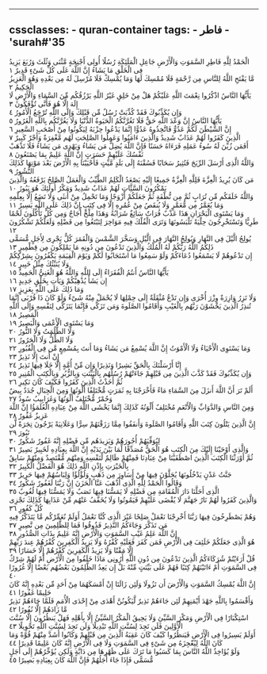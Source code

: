 
---
cssclasses:
    - quran-container
tags:
    - فاطر
    - 'surah#'35
---

الْحَمْدُ لِلَّهِ فَاطِرِ السَّمَوَتِ وَالْأَرْضِ جَاعِلِ الْمَلَئِكَةِ رُسُلًا أُولِى أَجْنِحَةٍ مَّثْنَى وَثُلَثَ وَرُبَعَ يَزِيدُ فِى الْخَلْقِ مَا يَشَاءُ إِنَّ اللَّهَ عَلَى كُلِّ شَىْءٍ قَدِيرٌ  ١<br>
مَّا يَفْتَحِ اللَّهُ لِلنَّاسِ مِن رَّحْمَةٍ فَلَا مُمْسِكَ لَهَا وَمَا يُمْسِكْ فَلَا مُرْسِلَ لَهُ مِن بَعْدِهِ وَهُوَ الْعَزِيزُ الْحَكِيمُ  ٢<br>
يَأَيُّهَا النَّاسُ اذْكُرُوا نِعْمَتَ اللَّهِ عَلَيْكُمْ هَلْ مِنْ خَلِقٍ غَيْرُ اللَّهِ يَرْزُقُكُم مِّنَ السَّمَاءِ وَالْأَرْضِ لَا إِلَهَ إِلَّا هُوَ فَأَنَّى تُؤْفَكُونَ  ٣<br>
وَإِن يُكَذِّبُوكَ فَقَدْ كُذِّبَتْ رُسُلٌ مِّن قَبْلِكَ وَإِلَى اللَّهِ تُرْجَعُ الْأُمُورُ  ٤<br>
يَأَيُّهَا النَّاسُ إِنَّ وَعْدَ اللَّهِ حَقٌّ فَلَا تَغُرَّنَّكُمُ الْحَيَوةُ الدُّنْيَا وَلَا يَغُرَّنَّكُم بِاللَّهِ الْغَرُورُ  ٥<br>
إِنَّ الشَّيْطَنَ لَكُمْ عَدُوٌّ فَاتَّخِذُوهُ عَدُوًّا إِنَّمَا يَدْعُوا حِزْبَهُ لِيَكُونُوا مِنْ أَصْحَبِ السَّعِيرِ  ٦<br>
الَّذِينَ كَفَرُوا لَهُمْ عَذَابٌ شَدِيدٌ وَالَّذِينَ ءَامَنُوا وَعَمِلُوا الصَّلِحَتِ لَهُم مَّغْفِرَةٌ وَأَجْرٌ كَبِيرٌ  ٧<br>
أَفَمَن زُيِّنَ لَهُ سُوءُ عَمَلِهِ فَرَءَاهُ حَسَنًا فَإِنَّ اللَّهَ يُضِلُّ مَن يَشَاءُ وَيَهْدِى مَن يَشَاءُ فَلَا تَذْهَبْ نَفْسُكَ عَلَيْهِمْ حَسَرَتٍ إِنَّ اللَّهَ عَلِيمٌ بِمَا يَصْنَعُونَ  ٨<br>
وَاللَّهُ الَّذِى أَرْسَلَ الرِّيَحَ فَتُثِيرُ سَحَابًا فَسُقْنَهُ إِلَى بَلَدٍ مَّيِّتٍ فَأَحْيَيْنَا بِهِ الْأَرْضَ بَعْدَ مَوْتِهَا كَذَلِكَ النُّشُورُ  ٩<br>
مَن كَانَ يُرِيدُ الْعِزَّةَ فَلِلَّهِ الْعِزَّةُ جَمِيعًا إِلَيْهِ يَصْعَدُ الْكَلِمُ الطَّيِّبُ وَالْعَمَلُ الصَّلِحُ يَرْفَعُهُ وَالَّذِينَ يَمْكُرُونَ السَّئَِّاتِ لَهُمْ عَذَابٌ شَدِيدٌ وَمَكْرُ أُولَئِكَ هُوَ يَبُورُ  ١۰<br>
وَاللَّهُ خَلَقَكُم مِّن تُرَابٍ ثُمَّ مِن نُّطْفَةٍ ثُمَّ جَعَلَكُمْ أَزْوَجًا وَمَا تَحْمِلُ مِنْ أُنثَى وَلَا تَضَعُ إِلَّا بِعِلْمِهِ وَمَا يُعَمَّرُ مِن مُّعَمَّرٍ وَلَا يُنقَصُ مِنْ عُمُرِهِ إِلَّا فِى كِتَبٍ إِنَّ ذَلِكَ عَلَى اللَّهِ يَسِيرٌ  ١١<br>
وَمَا يَسْتَوِى الْبَحْرَانِ هَذَا عَذْبٌ فُرَاتٌ سَائِغٌ شَرَابُهُ وَهَذَا مِلْحٌ أُجَاجٌ وَمِن كُلٍّ تَأْكُلُونَ لَحْمًا طَرِيًّا وَتَسْتَخْرِجُونَ حِلْيَةً تَلْبَسُونَهَا وَتَرَى الْفُلْكَ فِيهِ مَوَاخِرَ لِتَبْتَغُوا مِن فَضْلِهِ وَلَعَلَّكُمْ تَشْكُرُونَ  ١٢<br>
يُولِجُ الَّيْلَ فِى النَّهَارِ وَيُولِجُ النَّهَارَ فِى الَّيْلِ وَسَخَّرَ الشَّمْسَ وَالْقَمَرَ كُلٌّ يَجْرِى لِأَجَلٍ مُّسَمًّى ذَلِكُمُ اللَّهُ رَبُّكُمْ لَهُ الْمُلْكُ وَالَّذِينَ تَدْعُونَ مِن دُونِهِ مَا يَمْلِكُونَ مِن قِطْمِيرٍ  ١٣<br>
إِن تَدْعُوهُمْ لَا يَسْمَعُوا دُعَاءَكُمْ وَلَوْ سَمِعُوا مَا اسْتَجَابُوا لَكُمْ وَيَوْمَ الْقِيَمَةِ يَكْفُرُونَ بِشِرْكِكُمْ وَلَا يُنَبِّئُكَ مِثْلُ خَبِيرٍ  ١٤<br>
يَأَيُّهَا النَّاسُ أَنتُمُ الْفُقَرَاءُ إِلَى اللَّهِ وَاللَّهُ هُوَ الْغَنِىُّ الْحَمِيدُ  ١٥<br>
إِن يَشَأْ يُذْهِبْكُمْ وَيَأْتِ بِخَلْقٍ جَدِيدٍ  ١٦<br>
وَمَا ذَلِكَ عَلَى اللَّهِ بِعَزِيزٍ  ١٧<br>
وَلَا تَزِرُ وَازِرَةٌ وِزْرَ أُخْرَى وَإِن تَدْعُ مُثْقَلَةٌ إِلَى حِمْلِهَا لَا يُحْمَلْ مِنْهُ شَىْءٌ وَلَوْ كَانَ ذَا قُرْبَى إِنَّمَا تُنذِرُ الَّذِينَ يَخْشَوْنَ رَبَّهُم بِالْغَيْبِ وَأَقَامُوا الصَّلَوةَ وَمَن تَزَكَّى فَإِنَّمَا يَتَزَكَّى لِنَفْسِهِ وَإِلَى اللَّهِ الْمَصِيرُ  ١٨<br>
وَمَا يَسْتَوِى الْأَعْمَى وَالْبَصِيرُ  ١٩<br>
وَلَا الظُّلُمَتُ وَلَا النُّورُ  ٢۰<br>
وَلَا الظِّلُّ وَلَا الْحَرُورُ  ٢١<br>
وَمَا يَسْتَوِى الْأَحْيَاءُ وَلَا الْأَمْوَتُ إِنَّ اللَّهَ يُسْمِعُ مَن يَشَاءُ وَمَا أَنتَ بِمُسْمِعٍ مَّن فِى الْقُبُورِ  ٢٢<br>
إِنْ أَنتَ إِلَّا نَذِيرٌ  ٢٣<br>
إِنَّا أَرْسَلْنَكَ بِالْحَقِّ بَشِيرًا وَنَذِيرًا وَإِن مِّنْ أُمَّةٍ إِلَّا خَلَا فِيهَا نَذِيرٌ  ٢٤<br>
وَإِن يُكَذِّبُوكَ فَقَدْ كَذَّبَ الَّذِينَ مِن قَبْلِهِمْ جَاءَتْهُمْ رُسُلُهُم بِالْبَيِّنَتِ وَبِالزُّبُرِ وَبِالْكِتَبِ الْمُنِيرِ  ٢٥<br>
ثُمَّ أَخَذْتُ الَّذِينَ كَفَرُوا فَكَيْفَ كَانَ نَكِيرِ  ٢٦<br>
أَلَمْ تَرَ أَنَّ اللَّهَ أَنزَلَ مِنَ السَّمَاءِ مَاءً فَأَخْرَجْنَا بِهِ ثَمَرَتٍ مُّخْتَلِفًا أَلْوَنُهَا وَمِنَ الْجِبَالِ جُدَدٌ بِيضٌ وَحُمْرٌ مُّخْتَلِفٌ أَلْوَنُهَا وَغَرَابِيبُ سُودٌ  ٢٧<br>
وَمِنَ النَّاسِ وَالدَّوَابِّ وَالْأَنْعَمِ مُخْتَلِفٌ أَلْوَنُهُ كَذَلِكَ إِنَّمَا يَخْشَى اللَّهَ مِنْ عِبَادِهِ الْعُلَمَؤُا إِنَّ اللَّهَ عَزِيزٌ غَفُورٌ  ٢٨<br>
إِنَّ الَّذِينَ يَتْلُونَ كِتَبَ اللَّهِ وَأَقَامُوا الصَّلَوةَ وَأَنفَقُوا مِمَّا رَزَقْنَهُمْ سِرًّا وَعَلَانِيَةً يَرْجُونَ تِجَرَةً لَّن تَبُورَ  ٢٩<br>
لِيُوَفِّيَهُمْ أُجُورَهُمْ وَيَزِيدَهُم مِّن فَضْلِهِ إِنَّهُ غَفُورٌ شَكُورٌ  ٣۰<br>
وَالَّذِى أَوْحَيْنَا إِلَيْكَ مِنَ الْكِتَبِ هُوَ الْحَقُّ مُصَدِّقًا لِّمَا بَيْنَ يَدَيْهِ إِنَّ اللَّهَ بِعِبَادِهِ لَخَبِيرٌ بَصِيرٌ  ٣١<br>
ثُمَّ أَوْرَثْنَا الْكِتَبَ الَّذِينَ اصْطَفَيْنَا مِنْ عِبَادِنَا فَمِنْهُمْ ظَالِمٌ لِّنَفْسِهِ وَمِنْهُم مُّقْتَصِدٌ وَمِنْهُمْ سَابِقٌ بِالْخَيْرَتِ بِإِذْنِ اللَّهِ ذَلِكَ هُوَ الْفَضْلُ الْكَبِيرُ  ٣٢<br>
جَنَّتُ عَدْنٍ يَدْخُلُونَهَا يُحَلَّوْنَ فِيهَا مِنْ أَسَاوِرَ مِن ذَهَبٍ وَلُؤْلُؤًا وَلِبَاسُهُمْ فِيهَا حَرِيرٌ  ٣٣<br>
وَقَالُوا الْحَمْدُ لِلَّهِ الَّذِى أَذْهَبَ عَنَّا الْحَزَنَ إِنَّ رَبَّنَا لَغَفُورٌ شَكُورٌ  ٣٤<br>
الَّذِى أَحَلَّنَا دَارَ الْمُقَامَةِ مِن فَضْلِهِ لَا يَمَسُّنَا فِيهَا نَصَبٌ وَلَا يَمَسُّنَا فِيهَا لُغُوبٌ  ٣٥<br>
وَالَّذِينَ كَفَرُوا لَهُمْ نَارُ جَهَنَّمَ لَا يُقْضَى عَلَيْهِمْ فَيَمُوتُوا وَلَا يُخَفَّفُ عَنْهُم مِّنْ عَذَابِهَا كَذَلِكَ نَجْزِى كُلَّ كَفُورٍ  ٣٦<br>
وَهُمْ يَصْطَرِخُونَ فِيهَا رَبَّنَا أَخْرِجْنَا نَعْمَلْ صَلِحًا غَيْرَ الَّذِى كُنَّا نَعْمَلُ أَوَلَمْ نُعَمِّرْكُم مَّا يَتَذَكَّرُ فِيهِ مَن تَذَكَّرَ وَجَاءَكُمُ النَّذِيرُ فَذُوقُوا فَمَا لِلظَّلِمِينَ مِن نَّصِيرٍ  ٣٧<br>
إِنَّ اللَّهَ عَلِمُ غَيْبِ السَّمَوَتِ وَالْأَرْضِ إِنَّهُ عَلِيمٌ بِذَاتِ الصُّدُورِ  ٣٨<br>
هُوَ الَّذِى جَعَلَكُمْ خَلَئِفَ فِى الْأَرْضِ فَمَن كَفَرَ فَعَلَيْهِ كُفْرُهُ وَلَا يَزِيدُ الْكَفِرِينَ كُفْرُهُمْ عِندَ رَبِّهِمْ إِلَّا مَقْتًا وَلَا يَزِيدُ الْكَفِرِينَ كُفْرُهُمْ إِلَّا خَسَارًا  ٣٩<br>
قُلْ أَرَءَيْتُمْ شُرَكَاءَكُمُ الَّذِينَ تَدْعُونَ مِن دُونِ اللَّهِ أَرُونِى مَاذَا خَلَقُوا مِنَ الْأَرْضِ أَمْ لَهُمْ شِرْكٌ فِى السَّمَوَتِ أَمْ ءَاتَيْنَهُمْ كِتَبًا فَهُمْ عَلَى بَيِّنَتٍ مِّنْهُ بَلْ إِن يَعِدُ الظَّلِمُونَ بَعْضُهُم بَعْضًا إِلَّا غُرُورًا  ٤۰<br>
إِنَّ اللَّهَ يُمْسِكُ السَّمَوَتِ وَالْأَرْضَ أَن تَزُولَا وَلَئِن زَالَتَا إِنْ أَمْسَكَهُمَا مِنْ أَحَدٍ مِّن بَعْدِهِ إِنَّهُ كَانَ حَلِيمًا غَفُورًا  ٤١<br>
وَأَقْسَمُوا بِاللَّهِ جَهْدَ أَيْمَنِهِمْ لَئِن جَاءَهُمْ نَذِيرٌ لَّيَكُونُنَّ أَهْدَى مِنْ إِحْدَى الْأُمَمِ فَلَمَّا جَاءَهُمْ نَذِيرٌ مَّا زَادَهُمْ إِلَّا نُفُورًا  ٤٢<br>
اسْتِكْبَارًا فِى الْأَرْضِ وَمَكْرَ السَّيِّئِ وَلَا يَحِيقُ الْمَكْرُ السَّيِّئُ إِلَّا بِأَهْلِهِ فَهَلْ يَنظُرُونَ إِلَّا سُنَّتَ الْأَوَّلِينَ فَلَن تَجِدَ لِسُنَّتِ اللَّهِ تَبْدِيلًا وَلَن تَجِدَ لِسُنَّتِ اللَّهِ تَحْوِيلًا  ٤٣<br>
أَوَلَمْ يَسِيرُوا فِى الْأَرْضِ فَيَنظُرُوا كَيْفَ كَانَ عَقِبَةُ الَّذِينَ مِن قَبْلِهِمْ وَكَانُوا أَشَدَّ مِنْهُمْ قُوَّةً وَمَا كَانَ اللَّهُ لِيُعْجِزَهُ مِن شَىْءٍ فِى السَّمَوَتِ وَلَا فِى الْأَرْضِ إِنَّهُ كَانَ عَلِيمًا قَدِيرًا  ٤٤<br>
وَلَوْ يُؤَاخِذُ اللَّهُ النَّاسَ بِمَا كَسَبُوا مَا تَرَكَ عَلَى ظَهْرِهَا مِن دَابَّةٍ وَلَكِن يُؤَخِّرُهُمْ إِلَى أَجَلٍ مُّسَمًّى فَإِذَا جَاءَ أَجَلُهُمْ فَإِنَّ اللَّهَ كَانَ بِعِبَادِهِ بَصِيرًا  ٤٥<br>
